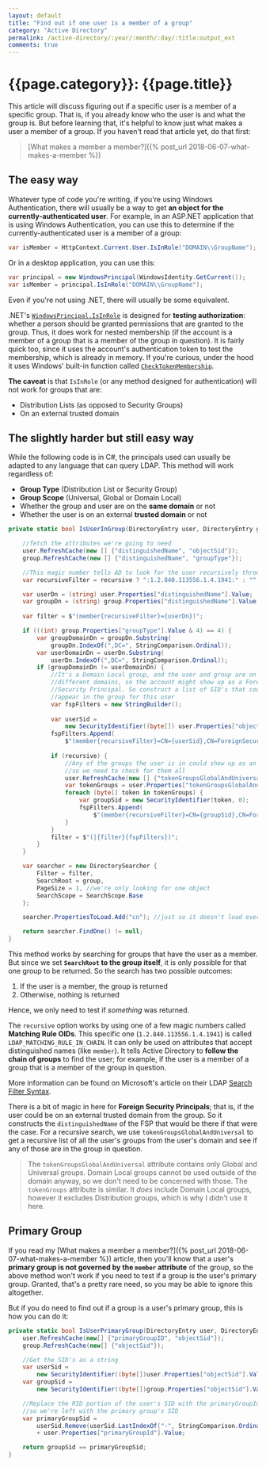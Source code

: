 ```yaml
---
layout: default
title: "Find out if one user is a member of a group"
category: "Active Directory"
permalink: /active-directory/:year/:month/:day/:title:output_ext
comments: true
---
```


# {{page.category}}: {{page.title}}

This article will discuss figuring out if a specific user is a member of a specific group. That is, if you already know who the user is and what the group is. But before learning that, it's helpful to know just what makes a user a member of a group. If you haven't read that article yet, do that first:

> [What makes a member a member?]({% post_url 2018-06-07-what-makes-a-member %})

## The easy way

Whatever type of code you're writing, if you're using Windows Authentication, there will usually be a way to get **an object for the currently-authenticated user**. For example, in an ASP.NET application that is using Windows Authentication, you can use this to determine if the currently-authenticated user is a member of a group:

```c#
var isMember = HttpContext.Current.User.IsInRole("DOMAIN\\GroupName");
```

Or in a desktop application, you can use this:

```c#
var principal = new WindowsPrincipal(WindowsIdentity.GetCurrent());
var isMember = principal.IsInRole("DOMAIN\\GroupName");
```

Even if you're not using .NET, there will usually be some equivalent.

.NET's [`WindowsPrincipal.IsInRole`](https://docs.microsoft.com/en-us/dotnet/api/system.security.principal.windowsprincipal.isinrole) is designed for **testing authorization**: whether a person should be granted permissions that are granted to the group. Thus, it does work for nested membership (if the account is a member of a group that is a member of the group in question). It is fairly quick too, since it uses the account's authentication token to test the membership, which is already in memory. If you're curious, under the hood it uses Windows' built-in function called [`CheckTokenMembership`](https://docs.microsoft.com/en-us/windows/desktop/api/securitybaseapi/nf-securitybaseapi-checktokenmembership).

**The caveat** is that `IsInRole` (or any method designed for authentication) will not work for groups that are:

 - Distribution Lists (as opposed to Security Groups)
 - On an external trusted domain

## The slightly harder but still easy way

While the following code is in C#, the principals used can usually be adapted to any language that can query LDAP. This method will work regardless of:
 
 - **Group Type** (Distribution List or Security Group)
 - **Group Scope** (Universal, Global or Domain Local)
 - Whether the group and user are on the **same domain** or not
 - Whether the user is on an external **trusted domain** or not

```c#
private static bool IsUserInGroup(DirectoryEntry user, DirectoryEntry group, bool recursive) {

    //fetch the attributes we're going to need
    user.RefreshCache(new [] {"distinguishedName", "objectSid"});
    group.RefreshCache(new [] {"distinguishedName", "groupType"});

    //This magic number tells AD to look for the user recursively through any nested groups
    var recursiveFilter = recursive ? ":1.2.840.113556.1.4.1941:" : "";

    var userDn = (string) user.Properties["distinguishedName"].Value;
    var groupDn = (string) group.Properties["distinguishedName"].Value;
    
    var filter = $"(member{recursiveFilter}={userDn})";

    if (((int) group.Properties["groupType"].Value & 4) == 4) {
        var groupDomainDn = groupDn.Substring(
            groupDn.IndexOf(",DC=", StringComparison.Ordinal));
        var userDomainDn = userDn.Substring(
            userDn.IndexOf(",DC=", StringComparison.Ordinal));
        if (groupDomainDn != userDomainDn) {
            //It's a Domain Local group, and the user and group are on
            //different domains, so the account might show up as a Foreign
            //Security Principal. So construct a list of SID's that could
            //appear in the group for this user
            var fspFilters = new StringBuilder();
            
            var userSid =
                new SecurityIdentifier((byte[]) user.Properties["objectSid"].Value, 0);
            fspFilters.Append(
                $"(member{recursiveFilter}=CN={userSid},CN=ForeignSecurityPrincipals{groupDomainDn})");
            
            if (recursive) {
                //Any of the groups the user is in could show up as an FSP,
                //so we need to check for them all
                user.RefreshCache(new [] {"tokenGroupsGlobalAndUniversal"});
                var tokenGroups = user.Properties["tokenGroupsGlobalAndUniversal"];
                foreach (byte[] token in tokenGroups) {
                    var groupSid = new SecurityIdentifier(token, 0);
                    fspFilters.Append(
                        $"(member{recursiveFilter}=CN={groupSid},CN=ForeignSecurityPrincipals{groupDomainDn})");
                }
            }
            filter = $"(|{filter}{fspFilters})";
        }
    }

    var searcher = new DirectorySearcher {
        Filter = filter,
        SearchRoot = group,
        PageSize = 1, //we're only looking for one object
        SearchScope = SearchScope.Base
    };

    searcher.PropertiesToLoad.Add("cn"); //just so it doesn't load every property

    return searcher.FindOne() != null;
}
```

This method works by searching for groups that have the user as a member. But since we set **`SearchRoot` to the group itself**, it is only possible for that one group to be returned. So the search has two possible outcomes:

 1. If the user is a member, the group is returned
 2. Otherwise, nothing is returned

Hence, we only need to test if *something* was returned.

The `recursive` option works by using one of a few magic numbers called **Matching Rule OIDs**. This specific one (`1.2.840.113556.1.4.1941`) is called `LDAP_MATCHING_RULE_IN_CHAIN`. It can only be used on attributes that accept distinguished names (like `member`). It tells Active Directory to **follow the chain of groups** to find the user; for example, if the user is a member of a group that is a member of the group in question.

More information can be found on Microsoft's article on their LDAP [Search Filter Syntax](https://docs.microsoft.com/en-us/windows/desktop/adsi/search-filter-syntax).

There is a bit of magic in here for **Foreign Security Principals**; that is, if the user could be on an external trusted domain from the group. So it constructs the `distinguishedName` of the FSP that would be there if that were the case. For a recursive search, we use `tokenGroupsGlobalAndUniversal` to get a recursive list of all the user's groups from the user's domain and see if any of those are in the group in question.

> The `tokenGroupsGlobalAndUniversal` attribute contains only Global and Universal groups. Domain Local groups cannot be used outside of the domain anyway, so we don't need to be concerned with those. The `tokenGroups` attribute is similar. It *does* include Domain Local groups, however it excludes Distribution groups, which is why I didn't use it here.

## Primary Group

If you read my [What makes a member a member?]({% post_url 2018-06-07-what-makes-a-member %}) article, then you'll know that a user's **primary group is not governed by the `member` attribute** of the group, so the above method won't work if you need to test if a group is the user's primary group. Granted, that's a pretty rare need, so you may be able to ignore this altogether.

But if you do need to find out if a group is a user's primary group, this is how you can do it:

```c#
private static bool IsUserPrimaryGroup(DirectoryEntry user, DirectoryEntry group) {
    user.RefreshCache(new[] {"primaryGroupID", "objectSid"});
    group.RefreshCache(new[] {"objectSid"});

    //Get the SID's as a string
    var userSid =
        new SecurityIdentifier((byte[])user.Properties["objectSid"].Value, 0).ToString();
    var groupSid =
        new SecurityIdentifier((byte[])group.Properties["objectSid"].Value, 0).ToString();

    //Replace the RID portion of the user's SID with the primaryGroupId
    //so we're left with the primary group's SID
    var primaryGroupSid =
        userSid.Remove(userSid.LastIndexOf("-", StringComparison.Ordinal) + 1)
        + user.Properties["primaryGroupId"].Value;

    return groupSid == primaryGroupSid;
}
```
